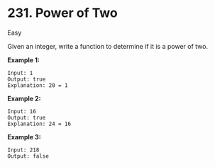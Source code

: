 # 231. Power of Two

Easy

Given an integer, write a function to determine if it is a power of two.

**Example 1:**

```
Input: 1
Output: true 
Explanation: 20 = 1
```

**Example 2:**

```
Input: 16
Output: true
Explanation: 24 = 16
```

**Example 3:**

```
Input: 218
Output: false
```